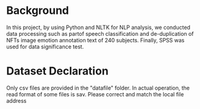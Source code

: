 # Background
In this project, by using Python and NLTK for NLP analysis, we conducted data processing such as partof speech classification and de-duplication of NFTs image emotion annotation text of 240 subjects. Finally, SPSS was used for data significance test.


# Dataset Declaration
Only csv files are provided in the "datafile" folder.  In actual operation, the read format of some files is sav.  Please correct and match the local file address
